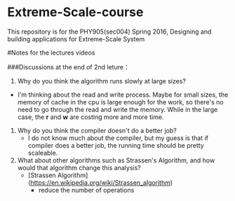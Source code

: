 # Extreme-Scale-course
This repository is for the PHY905(sec004) Spring 2016, Designing and building applications for Extreme-Scale System

#Notes for the lectures videos

###Discussions at the end of 2nd leture：

1. Why do you think the algorithm runs slowly at large sizes?
  - I'm thinking about the read and write process. Maybe for small sizes, the memory of cache in the cpu is large enough for the work, so there's no need to go through the read and write the memory. While in the large case, the **r** and **w** are costing more and more time.
1. Why do you think the compiler doesn't do a better job?
	- I do not know much about the compiler, but my guess is that if compiler does a better job, the running time should be pretty scaleable.
1. What about other algorithms such as Strassen's Algorithm, and how would that algorithm change this analysis?
	- [Strassen Algorithm] (https://en.wikipedia.org/wiki/Strassen_algorithm)
		- reduce the number of operations
